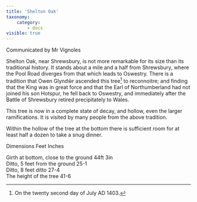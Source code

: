 ```yaml
---
title: 'Shelton Oak'
taxonomy:
    category:
        - docs
visible: true
---
```


<div class="author">Communicated by Mr Vignoles</div>

Shelton Oak, near Shrewsbury, is not more remarkable for its size than its traditional history. It stands about a mile and a half from Shrewsbury, where the Pool Road diverges from that which leads to Oswestry. There is a tradition that Owen Glyndŵr ascended this tree[^1] to reconnoitre; and finding that the King was in great force and that the Earl of Northumberland had not joined his son Hotspur, he fell back to Oswestry, and immediately after the Battle of Shrewsbury retired precipitately to Wales.

This tree is now in a complete state of decay, and hollow, even the larger ramifications. It is visited by many people from the above tradition.

Within the hollow of the tree at the bottom there is sufficient room for at least half a dozen to take a snug dinner.

Dimensions Feet Inches

Girth at bottom, close to the ground	44ft 3in  
Ditto, 5 feet from the ground	25-1  
Ditto, 8 feet ditto	27-4  
The height of the tree	41-6

[^1]: On the twenty second day of July AD 1403.